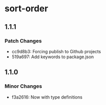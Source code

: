 # sort-order

## 1.1.1

### Patch Changes

-   cc9d8b3: Forcing publish to Github projects
-   519a697: Add keywords to package.json

## 1.1.0

### Minor Changes

-   f3a2616: Now with type definitions
